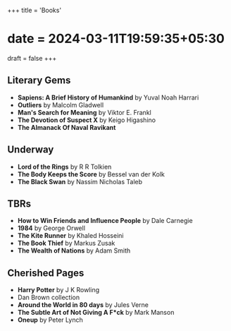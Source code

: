 +++
title = 'Books'
# date = 2024-03-11T19:59:35+05:30
draft = false
+++

## Literary Gems
* **Sapiens: A Brief History of Humankind** by Yuval Noah Harrari
* **Outliers** by Malcolm Gladwell
* **Man's Search for Meaning** by Viktor E. Frankl
* **The Devotion of Suspect X** by Keigo Higashino
* **The Almanack Of Naval Ravikant**

## Underway
* **Lord of the Rings** by R R Tolkien
* **The Body Keeps the Score** by Bessel van der Kolk
* **The Black Swan** by Nassim Nicholas Taleb

## TBRs
* **How to Win Friends and Influence People** by Dale Carnegie
* **1984** by George Orwell
* **The Kite Runner**  by Khaled Hosseini
* **The Book Thief** by Markus Zusak
* **The Wealth of Nations** by Adam Smith

## Cherished Pages
* **Harry Potter** by J K Rowling 
* Dan Brown collection
* **Around the World in 80 days** by Jules Verne
* **The Subtle Art of Not Giving A F*ck** by Mark Manson
* **Oneup** by Peter Lynch
